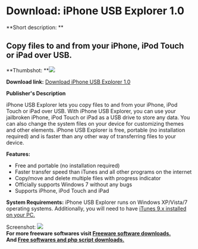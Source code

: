 # Download: iPhone USB Explorer 1.0

**Short description: **

## Copy files to and from your iPhone, iPod Touch or iPad over USB.

  
**Thumbshot: **![](http://www.freewarefiles.com/screenshot/iphoneusbexp_md.jpg)   
  
**Download link:** [Download iPhone USB Explorer 1.0](http://freesoftwares.boysofts.com/IPhone-USB-Explorer_program_56880.html)  
  

**Publisher's Description**  
  

iPhone USB Explorer lets you copy files to and from your iPhone, iPod Touch or
iPad over USB. With iPhone USB Explorer, you can use your jailbroken iPhone,
iPod Touch or iPad as a USB drive to store any data. You can also change the
system files on your device for customizing themes and other elements. iPhone
USB Explorer is free, portable (no installation required) and is faster than
any other way of transferring files to your device.

**Features:**

  * Free and portable (no installation required) 
  * Faster transfer speed than iTunes and all other programs on the internet 
  * Copy/move and delete multiple files with progress indicator 
  * Officially supports Windows 7 without any bugs 
  * Supports iPhone, iPod Touch and iPad 

**System Requirements:** iPhone USB Explorer runs on Windows XP/Vista/7 operating systems. Additionally, you will need to have [iTunes 9.x installed on your PC. ](http://www.freewarefiles.com/ITunes_program_8747.html)

  
  
Screenshot: ![](http://www.freewarefiles.com/screenshot/iphoneusbexp.jpg)  
**For more freeware softwares visit [Freeware software downloads.](http://freesoftwares.boysofts.com/)**   
**And [Free softwares and php script downloads.](http://www.boysofts.com/)**

